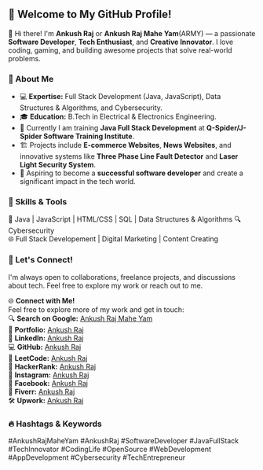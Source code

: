 ## 🌟 Welcome to My GitHub Profile!  

👋 Hi there! I'm **Ankush Raj** or **Ankush Raj Mahe Yam**(ARMY) — a passionate **Software Developer**, **Tech Enthusiast**, and **Creative Innovator**. I love coding, gaming, and building awesome projects that solve real-world problems.  

### 🚀 About Me  
- 💻 **Expertise:** Full Stack Development (Java, JavaScript), Data Structures & Algorithms, and Cybersecurity.  
- 🎓 **Education:** B.Tech in Electrical & Electronics Engineering.  
- 🌱 Currently I am training **Java Full Stack Development** at **Q-Spider/J-Spider Software Training Institute**.  
- 🏗️ Projects include **E-commerce Websites**, **News Websites**, and innovative systems like **Three Phase Line Fault Detector** and **Laser Light Security System**.  
- 💼 Aspiring to become a **successful software developer** and create a significant impact in the tech world.  

### 🔧 Skills & Tools  
🚀 Java | JavaScript | HTML/CSS | SQL | Data Structures & Algorithms
🔍 Cybersecurity  
🌐 Full Stack Developement | Digital Marketing | Content Creating

### 🌈 Let's Connect!  
I'm always open to collaborations, freelance projects, and discussions about tech. Feel free to explore my work or reach out to me.  

🌐 **Connect with Me!**  
Feel free to explore more of my work and get in touch:  
🔍 **Search on Google:** [Ankush Raj Mahe Yam](https://www.google.com/search?q=ankush+raj+mahe+yam)  
🌟 **Portfolio:** [Ankush Raj](https://ankushrajamaheyam.blogspot.com)  
💼 **LinkedIn:** [Ankush Raj](https://linkedin.com/in/AnkushRajMaheYam)  
💻 **GitHub:** [Ankush Raj](https://github.com/AnkushRajMaheYam)  
🎯 **LeetCode:** [Ankush Raj](https://leetcode.com/u/AnkushRajMaheYam)  
🏅 **HackerRank:** [Ankush Raj](https://www.hackerrank.com/profile/ankushrajmaheyam)  
📸 **Instagram:** [Ankush Raj](https://instagram.com/AnkushRajaMaheYam)  
📘 **Facebook:** [Ankush Raj](https://facebook.com/AnkushRajMaheYam)  
🎨 **Fiverr:** [Ankush Raj](https://www.fiverr.com/ankushrajmaheya)  
🛠️ **Upwork:** [Ankush Raj](https://www.upwork.com/freelancers/~01bf6d1e8483199ba6)  

### 🔥 Hashtags & Keywords  
#AnkushRajMaheYam #AnkushRaj #SoftwareDeveloper #JavaFullStack #TechInnovator #CodingLife #OpenSource #WebDevelopment #AppDevelopment #Cybersecurity #TechEntrepreneur  
